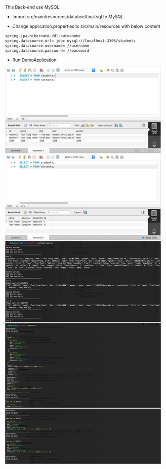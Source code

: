 This Back-end use MySQL.

- Import src/main/resources/databse/final.sql to MySQL.

- Change application.properties to src/main/resources with below content

```
spring.jpa.hibernate.ddl-auto=none
spring.datasource.url= jdbc:mysql://localhost:3306/students
spring.datasource.username= //username
spring.datasource.password= //password 
```

- Run DemoApplication.



![Users](./docs/1.png)
![Contacts](./docs/2.png)
![Python](./docs/3.png)
![Nodejs](./docs/4.png)
![Nodejs](./docs/5.png)

